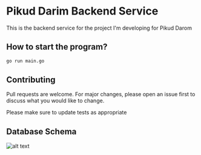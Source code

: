 # Pikud Darim Backend Service

This is the backend service for the project I'm developing for Pikud Darom

## How to start the program?

```bash
go run main.go
```

## Contributing

Pull requests are welcome. For major changes, please open an issue first
to discuss what you would like to change.

Please make sure to update tests as appropriate

## Database Schema

![alt text](https://dbdiagram.io/d/637f6d36c9abfc6111750074)
